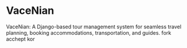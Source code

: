 # VaceNian
VaceNian: A Django-based tour management system for seamless travel planning, booking accommodations, transportation, and guides.
fork acchept kor
